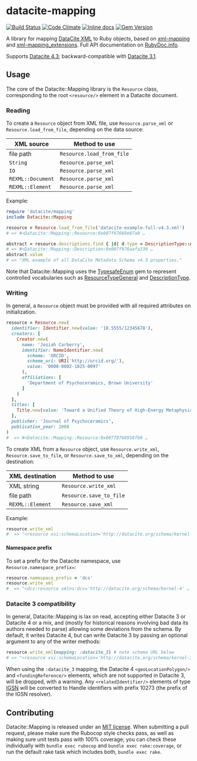 # datacite-mapping

[![Build Status](https://travis-ci.org/CDLUC3/datacite-mapping.png?branch=master)](https://travis-ci.org/CDLUC3/datacite-mapping)
[![Code Climate](https://codeclimate.com/github/CDLUC3/datacite-mapping.png)](https://codeclimate.com/github/CDLUC3/datacite-mapping)
[![Inline docs](http://inch-ci.org/github/CDLUC3/datacite-mapping.png)](http://inch-ci.org/github/CDLUC3/datacite-mapping)
[![Gem Version](https://img.shields.io/gem/v/datacite-mapping.svg)](https://github.com/CDLUC3/datacite-mapping/releases)

A library for mapping [DataCite XML](http://schema.datacite.org/meta/kernel-4/) to Ruby objects,
based on [xml-mapping](http://multi-io.github.io/xml-mapping/) and
[xml-mapping_extensions](https://github.com/dmolesUC3/xml-mapping_extensions).
Full API documentation on [RubyDoc.info](http://www.rubydoc.info/github/CDLUC3/datacite-mapping/master/frames).

Supports [Datacite 4.3](https://schema.labs.datacite.org/meta/kernel-4.3/); backward-compatible with 
[Datacite 3.1](https://schema.labs.datacite.org/meta/kernel-3/).

## Usage

The core of the Datacite::Mapping library is the `Resource` class, corresponding to the root `<resource/>` element
in a Datacite document.

### Reading

To create a `Resource` object from XML file, use `Resource.parse_xml` or `Resource.load_from_file`,
depending on the data source:

| XML source        | Method to use             |
| ----------------- | ------------------------- |
| file path         | `Resource.load_from_file` |
| `String`          | `Resource.parse_xml`      |
| `IO`              | `Resource.parse_xml`      |
| `REXML::Document` | `Resource.parse_xml`      |
| `REXML::Element`  | `Resource.parse_xml`      |

Example:

```ruby
require 'datacite/mapping'
include Datacite::Mapping

resource = Resource.load_from_file('datacite-example-full-v4.3.xml')
# => #<Datacite::Mapping::Resource:0x007f97689e87a0 …

abstract = resource.descriptions.find { |d| d.type = DescriptionType::ABSTRACT }
# => #<Datacite::Mapping::Description:0x007f976aafa330 …
abstract.value
# => "XML example of all DataCite Metadata Schema v4.3 properties."
```

Note that Datacite::Mapping uses the [TypesafeEnum](https://github.com/dmolesUC3/typesafe_enum) gem to represent controlled 
vocabularies such as [ResourceTypeGeneral](http://www.rubydoc.info/github/CDLUC3/datacite-mapping/master/Datacite/Mapping/ResourceTypeGeneral)
and [DescriptionType](http://www.rubydoc.info/github/CDLUC3/datacite-mapping/master/Datacite/Mapping/DescriptionType).

### Writing

In general, a `Resource` object must be provided with all required attributes on initialization.

```ruby
resource = Resource.new(
  identifier: Identifier.new(value: '10.5555/12345678'),
  creators: [
    Creator.new(
      name: 'Josiah Carberry',
      identifier: NameIdentifier.new(
        scheme: 'ORCID', 
        scheme_uri: URI('http://orcid.org/'), 
        value: '0000-0002-1825-0097'
      ),
      affiliations: [
        'Department of Psychoceramics, Brown University'
      ]
    )
  ],
  titles: [
    Title.new(value: 'Toward a Unified Theory of High-Energy Metaphysics: Silly String Theory')
  ],
  publisher: 'Journal of Psychoceramics',
  publication_year: 2008
)
#  => #<Datacite::Mapping::Resource:0x007f9768958fb0 …
```

To create XML from a `Resource` object, use `Resource.write_xml`, `Resource.save_to_file`, or
`Resource.save_to_xml`, depending on the destination:

| XML destination   | Method to use           |
| ----------------- | ----------------------- |
| XML string        | `Resource.write_xml`    |
| file path         | `Resource.save_to_file` |
| `REXML::Element`  | `Resource.save_xml`     |

Example:

```ruby
resource.write_xml
#  => "<resource xsi:schemaLocation='http://datacite.org/schema/kernel-4 …
```

#### Namespace prefix

To set a prefix for the Datacite namespace, use `Resource.namespace_prefix=`:

```ruby
resource.namespace_prefix = 'dcs'
resource.write_xml
#  => "<dcs:resource xmlns:dcs='http://datacite.org/schema/kernel-4' …
```

### Datacite 3 compatibility

In general, Datacite::Mapping is lax on read, accepting either Datacite 3 or Datacite 4 or a mix,
and (mostly for historical reasons involving bad data its authors needed to parse) allowing some 
deviations from the schema. By default, it writes Datacite 4, but can write Datacite 3 by passing
an optional argument to any of the writer methods:

```ruby
resource.write_xml(mapping: :datacite_3) # note schema URL below
# => "<resource xsi:schemaLocation='http://datacite.org/schema/kernel-3
```

When using the `:datacite_3` mapping, the Datacite 4 `<geoLocationPolygon/>` and `<fundingReference/>` 
elements, which are not supported in Datacite 3, will be dropped, with a warning. Any 
`<relatedIdentifier/>` elements of type [IGSN](http://igsn.github.io/overview/) will be converted 
to Handle identifiers with prefix 10273 (the prefix of the IGSN resolver).

## Contributing

Datacite::Mapping is released under an [MIT license](LICENSE.md). When submitting a pull request,
please make sure the Rubocop style checks pass, as well as making sure unit tests pass with 100% 
coverage; you can check these individually with `bundle exec rubocop` and `bundle exec rake:coverage`,
or run the default rake task which includes both, `bundle exec rake`.



